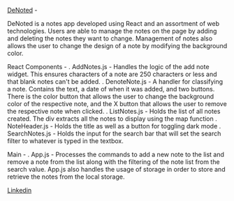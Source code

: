 [DeNoted](https://denoted.vercel.app/) -

DeNoted is a notes app developed using React and an assortment of web technologies. Users are able to manage the notes on the page by adding and deleting the notes they want to change. Management of notes also allows the user to change the design of a note by modifying the background color.

React Components -
. AddNotes.js - Handles the logic of the add note widget. This ensures characters of a note are 250 characters or less and that blank notes can't be added.
. DenoteNote.js - A handler for classifying a note. Contains the text, a date of when it was added, and two buttons. There is the color button that allows the user to change the background color of the respective note, and the X button that allows the user to remove the respective note when clicked.
. ListNotes.js - Holds the list of all notes created. The div extracts all the notes to display using the map function
. NoteHeader.js - Holds the title as well as a button for toggling dark mode
. SearchNotes.js - Holds the input for the search bar that will set the search filter to whatever is typed in the textbox. 

Main -
. App.js - Processes the commands to add a new note to the list and remove a note from the list along with the filtering of the note list from the search value. App.js also handles the usage of storage in order to store and retrieve the notes from the local storage.

[Linkedin](https://www.linkedin.com/in/ryangormican/)
